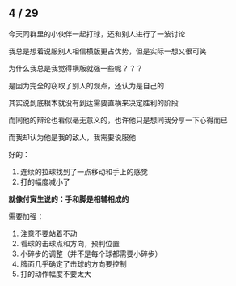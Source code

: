 ## 4 / 29 

今天同群里的小伙伴一起打球，还和别人进行了一波讨论

我总是想着说服别人相信横版更占优势，但是实际一想又很可笑

为什么我总是我觉得横版就强一些呢？？？

是因为完全的窃取了别人的观点，还认为是自己的

其实说到底根本就没有到达需要直横来决定胜利的阶段

而同他的辩论也看似毫无意义的，也许他只是想同我分享一下心得而已

而我却认为他是我的敌人，我需要说服他

好的：

1. 连续的拉球找到了一点移动和手上的感觉
2. 打的幅度减小了

**就像付寅生说的：手和脚是相辅相成的**

需要加强：

1. 注意不要站着不动
2. 看球的击球点和方向，预判位置
3. 小碎步的调整（并不是每个球都需要小碎步）
4. 牌面几乎确定了击球的方向要控制
5. 打的动作幅度不要太大


